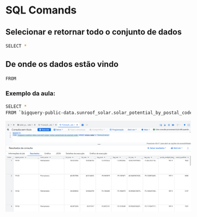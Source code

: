 # SQL Comands

## Selecionar e retornar todo o conjunto de dados
```bash
SELECT *
```

## De onde os dados estão vindo
```bash
FROM 
```

### Exemplo da aula:
```bash
SELECT *
FROM `bigquery-public-data.sunroof_solar.solar_potential_by_postal_code` WHERE state_name = 'Pennsylvania'
```
![img](https://github.com/IF-DeividSilva/Data-Analysis/blob/main/Modulo%204/SQL%20Comands/Prints/Captura%20de%20tela%202025-03-25%20211038.png)